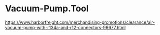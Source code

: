 # Vacuum-Pump.Tool
https://www.harborfreight.com/merchandising-promotions/clearance/air-vacuum-pump-with-r134a-and-r12-connectors-96677.html
